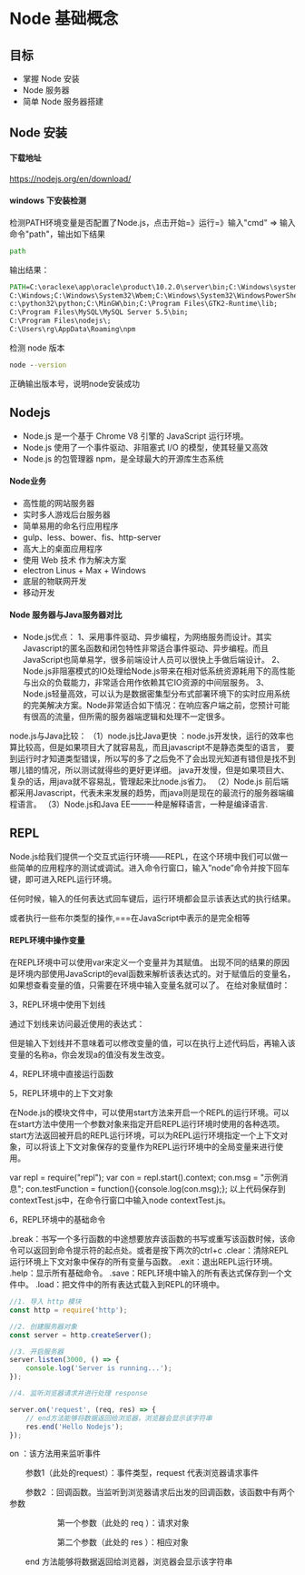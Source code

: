 # Node 基础概念

## 目标
* 掌握 Node 安装
* Node 服务器
* 简单 Node 服务器搭建

## Node 安装

#### 下载地址
https://nodejs.org/en/download/

#### windows 下安装检测
检测PATH环境变量是否配置了Node.js，点击开始=》运行=》输入"cmd" => 输入命令"path"，输出如下结果
```cmd
path
```

输出结果：
```cmd
PATH=C:\oraclexe\app\oracle\product\10.2.0\server\bin;C:\Windows\system32;
C:\Windows;C:\Windows\System32\Wbem;C:\Windows\System32\WindowsPowerShell\v1.0\;
c:\python32\python;C:\MinGW\bin;C:\Program Files\GTK2-Runtime\lib;
C:\Program Files\MySQL\MySQL Server 5.5\bin;
C:\Program Files\nodejs\;
C:\Users\rg\AppData\Roaming\npm
```
检测 node 版本
```cmd
node --version
```
正确输出版本号，说明node安装成功

## Nodejs
* Node.js 是一个基于 Chrome V8 引擎的 JavaScript 运行环境。
* Node.js 使用了一个事件驱动、非阻塞式 I/O 的模型，使其轻量又高效
* Node.js 的包管理器 npm，是全球最大的开源库生态系统

#### Node业务
* 高性能的网站服务器
* 实时多人游戏后台服务器
* 简单易用的命名行应用程序
* gulp、less、bower、fis、http-server
* 高大上的桌面应用程序
* 使用 Web 技术 作为解决方案
* electron Linus + Max + Windows
* 底层的物联网开发
* 移动开发


#### Node 服务器与Java服务器对比

* Node.js优点：
1、采用事件驱动、异步编程，为网络服务而设计。其实Javascript的匿名函数和闭包特性非常适合事件驱动、异步编程。而且JavaScript也简单易学，很多前端设计人员可以很快上手做后端设计。
2、Node.js非阻塞模式的IO处理给Node.js带来在相对低系统资源耗用下的高性能与出众的负载能力，非常适合用作依赖其它IO资源的中间层服务。
3、Node.js轻量高效，可以认为是数据密集型分布式部署环境下的实时应用系统的完美解决方案。Node非常适合如下情况：在响应客户端之前，您预计可能有很高的流量，但所需的服务器端逻辑和处理不一定很多。

node.js与Java比较：
（1）node.js比Java更快 ：node.js开发快，运行的效率也算比较高，但是如果项目大了就容易乱，而且javascript不是静态类型的语言，
要到运行时才知道类型错误，所以写的多了之后免不了会出现光知道有错但是找不到哪儿错的情况，所以测试就得些的更好更详细。
java开发慢，但是如果项目大、复杂的话，用java就不容易乱，管理起来比node.js省力。
（2）Node.js 前后端都采用Javascript，代表未来发展的趋势，而java则是现在的最流行的服务器端编程语言。
（3）Node.js和Java EE——一种是解释语言，一种是编译语言.


## REPL
Node.js给我们提供一个交互式运行环境——REPL，在这个环境中我们可以做一些简单的应用程序的测试或调试。进入命令行窗口，输入”node”命令并按下回车键，即可进入REPL运行环境。

任何时候，输入的任何表达式回车键后，运行环境都会显示该表达式的执行结果。

或者执行一些布尔类型的操作,===在JavaScript中表示的是完全相等

#### REPL环境中操作变量

在REPL环境中可以使用var来定义一个变量并为其赋值。
出现不同的结果的原因是环境内部使用JavaScript的eval函数来解析该表达式的。对于赋值后的变量名，如果想查看变量的值，只需要在环境中输入变量名就可以了。
在给对象赋值时：


3，REPL环境中使用下划线

通过下划线来访问最近使用的表达式：

但是输入下划线并不意味着可以修改变量的值，可以在执行上述代码后，再输入该变量的名称a，你会发现a的值没有发生改变。

4，REPL环境中直接运行函数



5，REPL环境中的上下文对象

在Node.js的模块文件中，可以使用start方法来开启一个REPL的运行环境。可以在start方法中使用一个参数对象来指定开启REPL运行环境时使用的各种选项。start方法返回被开启的REPL运行环境，可以为REPL运行环境指定一个上下文对象，可以将该上下文对象保存的变量作为REPL运行环境中的全局变量来进行使用。

var repl = require("repl");
var con = repl.start().context;
con.msg = "示例消息";
con.testFunction = function(){console.log(con.msg);};
以上代码保存到contextTest.js中，在命令行窗口中输入node contextTest.js。

6，REPL环境中的基础命令

.break：书写一个多行函数的中途想要放弃该函数的书写或重写该函数时候，该命令可以返回到命令提示符的起点处。或者是按下两次的ctrl+c
.clear：清除REPL运行环境上下文对象中保存的所有变量与函数。
.exit：退出REPL运行环境。
.help：显示所有基础命令。
.save：REPL环境中输入的所有表达式保存到一个文件中。
.load：把文件中的所有表达式载入到REPL的环境中。



```javascript
//1. 导入 http 模块
const http = require('http');

//2. 创建服务器对象
const server = http.createServer();

//3. 开启服务器
server.listen(3000, () => {
    console.log('Server is running...');
});

//4. 监听浏览器请求并进行处理 response

server.on('request', (req, res) => {
    // end方法能够将数据返回给浏览器，浏览器会显示该字符串
    res.end('Hello Nodejs');
});
```

on ：该方法用来监听事件

　　参数1（此处的request）：事件类型，request 代表浏览器请求事件

　　参数2 ：回调函数。当监听到浏览器请求后出发的回调函数，该函数中有两个参数

　　　　　　第一个参数（此处的 req ）：请求对象

　　　　　　第二个参数（此处的 res ）：相应对象

　　end 方法能够将数据返回给浏览器，浏览器会显示该字符串
